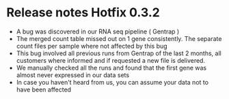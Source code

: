 # Release notes Hotfix 0.3.2

* A bug was discovered in our RNA seq pipeline ( Gentrap )
 * The merged count table missed out on 1 gene consistently. The separate count files per sample where not affected by this bug
* This bug involved all previous runs from Gentrap of the last 2 months, all customers where informed and if requested a new file is delivered.
 * We manually checked all the runs and found that the first gene was almost never expressed in our data sets
 * In case you haven't heard from us, you can assume your data not to have been affected
 
